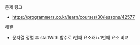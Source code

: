 문제 링크

- https://programmers.co.kr/learn/courses/30/lessons/42577

해결

- 문자열 정렬 후 startWith 함수로 i번째 요소와 i+1번째 요소 비교